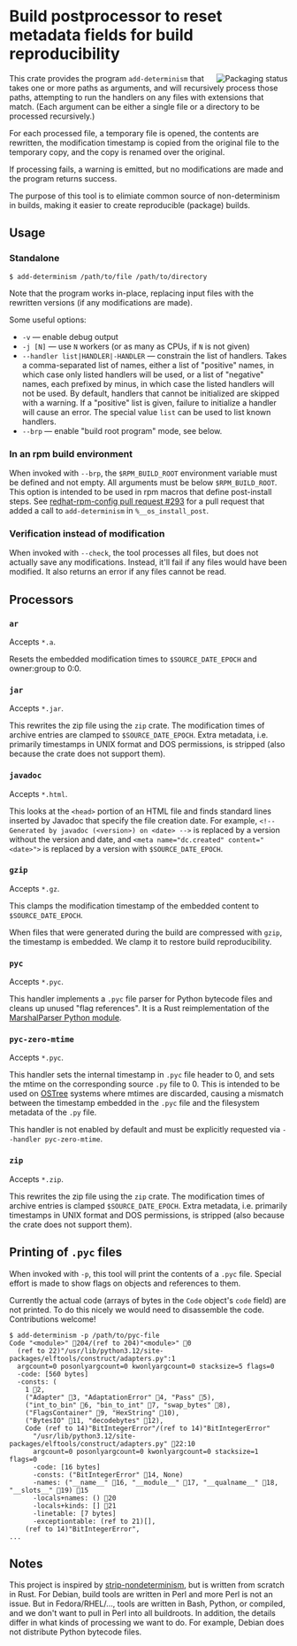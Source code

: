 # Build postprocessor to reset metadata fields for build reproducibility

<a href="https://repology.org/project/add-determinism/versions">
    <img src="https://repology.org/badge/vertical-allrepos/add-determinism.svg" alt="Packaging status" align="right">
</a>

This crate provides the program `add-determinism` that takes one or more paths as arguments,
and will recursively process those paths,
attempting to run the handlers on any files with extensions that match.
(Each argument can be either a single file or a directory to be processed recursively.)

For each processed file, a temporary file is opened,
the contents are rewritten,
the modification timestamp is copied from the original file to the temporary copy,
and the copy is renamed over the original.

If processing fails, a warning is emitted,
but no modifications are made and the program returns success.

The purpose of this tool is to elimiate common source of non-determinism in builds,
making it easier to create reproducible (package) builds.

## Usage

### Standalone

```console
$ add-determinism /path/to/file /path/to/directory
```
Note that the program works in-place, replacing input files with the rewritten versions (if any modifications are made).

Some useful options:

* `-v` — enable debug output
* `-j [N]` — use `N` workers (or as many as CPUs, if `N` is not given)
* `--handler list|HANDLER|-HANDLER` — constrain the list of handlers. Takes a comma-separated list of names, either a list of "positive" names, in which case only listed handlers will be used, or a list of "negative" names, each prefixed by minus, in which case the listed handlers will not be used. By default, handlers that cannot be initialized are skipped with a warning. If a "positive" list is given, failure to initialize a handler will cause an error. The special value `list` can be used to list known handlers.
* `--brp` — enable "build root program" mode, see below.

### In an rpm build environment

When invoked with `--brp`, the `$RPM_BUILD_ROOT` environment variable must be defined and not empty.
All arguments must be below `$RPM_BUILD_ROOT`.
This option is intended to be used in rpm macros that define post-install steps.
See [redhat-rpm-config pull request #293](https://src.fedoraproject.org/rpms/redhat-rpm-config/pull-request/293)
for a pull request that added a call to `add-determinism` in `%__os_install_post`.

### Verification instead of modification

When invoked with `--check`, the tool processes all files,
but does not actually save any modifications.
Instead, it'll fail if any files would have been modified.
It also returns an error if any files cannot be read.

## Processors

### `ar`

Accepts `*.a`.

Resets the embedded modification times to `$SOURCE_DATE_EPOCH` and owner:group to 0:0.

### `jar`

Accepts `*.jar`.

This rewrites the zip file using the `zip` crate.
The modification times of archive entries are clamped to `$SOURCE_DATE_EPOCH`.
Extra metadata, i.e. primarily timestamps in UNIX format and DOS permissions,
is stripped (also because the crate does not support them).

### `javadoc`

Accepts `*.html`.

This looks at the `<head>` portion of an HTML file and finds standard
lines inserted by Javadoc that specify the file creation date.
For example,
`<!-- Generated by javadoc (<version>) on <date> -->` is replaced by a version without the version and date,
and `<meta name="dc.created" content="<date>">` is replaced by a version with `$SOURCE_DATE_EPOCH`.

### `gzip`

Accepts `*.gz`.

This clamps the modification timestamp of the embedded content
to `$SOURCE_DATE_EPOCH`.

When files that were generated during the build are compressed with `gzip`,
the timestamp is embedded.
We clamp it to restore build reproducibility.

### `pyc`

Accepts `*.pyc`.

This handler implements a `.pyc` file parser for Python bytecode files
and cleans up unused "flag references".
It is a Rust reimplementation of
the [MarshalParser Python module](https://github.com/fedora-python/marshalparser).

### `pyc-zero-mtime`

Accepts `*.pyc`.

This handler sets the internal timestamp in `.pyc` file header to 0,
and sets the mtime on the corresponding source `.py` file to 0.
This is intended to be used on [OSTree](https://github.com/ostreedev/ostree)
systems where mtimes are discarded,
causing a mismatch between the timestamp embedded in the `.pyc` file
and the filesystem metadata of the `.py` file.

This handler is not enabled by default and must be explicitly requested
via `--handler pyc-zero-mtime`.

### `zip`

Accepts `*.zip`.

This rewrites the zip file using the `zip` crate.
The modification times of archive entries is clamped `$SOURCE_DATE_EPOCH`.
Extra metadata, i.e. primarily timestamps in UNIX format and DOS permissions,
is stripped (also because the crate does not support them).

## Printing of `.pyc` files

When invoked with `-p`, this tool will print the contents of a `.pyc` file.
Special effort is made to show flags on objects and references to them.

Currently the actual code
(arrays of bytes in the `Code` object's `code` field)
are not printed.
To do this nicely we would need to disassemble the code.
Contributions welcome!

```console
$ add-determinism -p /path/to/pyc-file
Code "<module>" 🚩204/(ref to 204)"<module>" 🚩0
  (ref to 22)"/usr/lib/python3.12/site-packages/elftools/construct/adapters.py":1
  argcount=0 posonlyargcount=0 kwonlyargcount=0 stacksize=5 flags=0
  -code: [560 bytes]
  -consts: (
    1 🚩2,
    ("Adapter" 🚩3, "AdaptationError" 🚩4, "Pass" 🚩5),
    ("int_to_bin" 🚩6, "bin_to_int" 🚩7, "swap_bytes" 🚩8),
    ("FlagsContainer" 🚩9, "HexString" 🚩10),
    ("BytesIO" 🚩11, "decodebytes" 🚩12),
    Code (ref to 14)"BitIntegerError"/(ref to 14)"BitIntegerError"
      "/usr/lib/python3.12/site-packages/elftools/construct/adapters.py" 🚩22:10
      argcount=0 posonlyargcount=0 kwonlyargcount=0 stacksize=1 flags=0
      -code: [16 bytes]
      -consts: ("BitIntegerError" 🚩14, None)
      -names: ("__name__" 🚩16, "__module__" 🚩17, "__qualname__" 🚩18, "__slots__" 🚩19) 🚩15
      -locals+names: () 🚩20
      -locals+kinds: [] 🚩21
      -linetable: [7 bytes]
      -exceptiontable: (ref to 21)[],
    (ref to 14)"BitIntegerError",
...
```

## Notes

This project is inspired by
[strip-nondeterminism](https://salsa.debian.org/reproducible-builds/strip-nondeterminism),
but is written from scratch in Rust.
For Debian, build tools are written in Perl and more Perl is not an issue.
But in Fedora/RHEL/…, tools are written in Bash, Python, or compiled,
and we don't want to pull in Perl into all buildroots.
In addition, the details differ in what kinds of processing we want to do.
For example, Debian does not distribute Python bytecode files.
